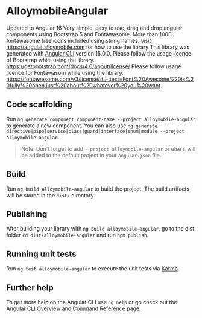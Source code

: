 # AlloymobileAngular
Updated to Angular 16
Very simple, easy to use, drag and drop angular components using Bootstrap 5 and Fontawasome. 
More than 1000 fontawasome free icons included using string names.
visit https://angular.alloymobile.com for how to use the library
This library was generated with [Angular CLI](https://github.com/angular/angular-cli) version 15.0.0.
Please follow the usage licence of Bootstrap while using the library.
https://getbootstrap.com/docs/4.0/about/license/
Please follow usage licence for Fontawasom while using the library.
https://fontawesome.com/v3/license/#:~:text=Font%20Awesome%20is%20fully%20open,just%20about%20whatever%20you%20want.


## Code scaffolding

Run `ng generate component component-name --project alloymobile-angular` to generate a new component. You can also use `ng generate directive|pipe|service|class|guard|interface|enum|module --project alloymobile-angular`.
> Note: Don't forget to add `--project alloymobile-angular` or else it will be added to the default project in your `angular.json` file. 

## Build

Run `ng build alloymobile-angular` to build the project. The build artifacts will be stored in the `dist/` directory.

## Publishing

After building your library with `ng build alloymobile-angular`, go to the dist folder `cd dist/alloymobile-angular` and run `npm publish`.

## Running unit tests

Run `ng test alloymobile-angular` to execute the unit tests via [Karma](https://karma-runner.github.io).

## Further help

To get more help on the Angular CLI use `ng help` or go check out the [Angular CLI Overview and Command Reference](https://angular.io/cli) page.
